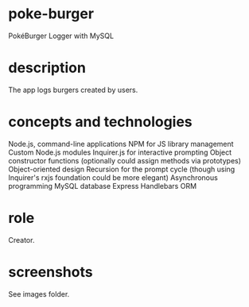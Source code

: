 # poke-burger
PokéBurger Logger with MySQL

# description
The app logs burgers created by users.

# concepts and technologies
Node.js, command-line applications
NPM for JS library management
Custom Node.js modules
Inquirer.js for interactive prompting
Object constructor functions (optionally could assign methods via prototypes)
Object-oriented design
Recursion for the prompt cycle (though using Inquirer's rxjs foundation could be more elegant)
Asynchronous programming
MySQL database
Express
Handlebars
ORM

# role
Creator.

# screenshots
See images folder.
